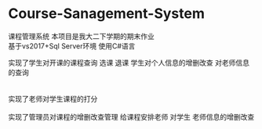 # Course-Sanagement-System
课程管理系统 本项目是我大二下学期的期末作业<br>
基于vs2017+Sql Server环境 使用C#语言<br>

实现了学生对开课的课程查询 选课 退课 学生对个人信息的增删改查 对老师信息的查询<br><br><br>
实现了老师对学生课程的打分 <br><br>
实现了管理员对课程的增删改查管理 给课程安排老师 对学生 老师信息的增删改查<br>
